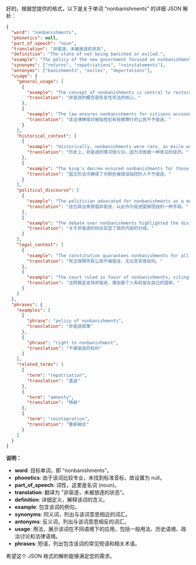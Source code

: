 好的，根据您提供的格式，以下是关于单词 "nonbanishments" 的详细 JSON 解析：

```json
{
  "word": "nonbanishments",
  "phonetics": null,
  "part_of_speech": "noun",
  "translation": "非驱逐，未被放逐的状态",
  "definition": "The state of not being banished or exiled.",
  "example": "The policy of the new government focused on nonbanishments, allowing exiled citizens to return home.",
  "synonyms": ["returns", "repatriations", "reinstatements"],
  "antonyms": ["banishments", "exiles", "deportations"],
  "usage": {
    "general_usage": [
      {
        "example": "The concept of nonbanishments is central to restorative justice.",
        "translation": "非驱逐的概念是恢复性司法的核心。"
      },
      {
        "example": "The law ensures nonbanishments for citizens accused of minor offenses.",
        "translation": "该法律确保对被指控犯有轻微罪行的公民不予驱逐。"
      }
    ],
    "historical_context": [
      {
        "example": "Historically, nonbanishments were rare, as exile was a common punishment.",
        "translation": "历史上，非驱逐的情况很少见，因为流放是一种常见的惩罚。"
      },
      {
        "example": "The king's decree ensured nonbanishments for those who had been wrongly accused.",
        "translation": "国王的法令确保了对那些被错误指控的人不予驱逐。"
      }
    ],
    "political_discourse": [
      {
        "example": "The politician advocated for nonbanishments as a means of promoting national unity.",
        "translation": "这位政治家提倡非驱逐，以此作为促进国家团结的一种手段。"
      },
      {
        "example": "The debate over nonbanishments highlighted the divisions within the government.",
        "translation": "关于非驱逐的辩论突显了政府内部的分歧。"
      }
    ],
    "legal_context": [
      {
        "example": "The constitution guarantees nonbanishments for all citizens, regardless of their background.",
        "translation": "宪法保障所有公民不被驱逐，无论其背景如何。"
      },
      {
        "example": "The court ruled in favor of nonbanishments, citing the individual's right to remain in their country.",
        "translation": "法院裁定支持非驱逐，理由是个人有权留在自己的国家。"
      }
    ]
  },
  "phrases": {
    "examples": [
      {
        "phrase": "policy of nonbanishments",
        "translation": "非驱逐政策"
      },
      {
        "phrase": "right to nonbanishment",
        "translation": "不被驱逐的权利"
      }
    ],
    "related_terms": [
      {
        "term": "repatriation",
        "translation": "遣返"
      },
      {
        "term": "amnesty",
        "translation": "特赦"
      },
      {
        "term": "reintegration",
        "translation": "重新融合"
      }
    ]
  }
}
```

**说明：**

*   **word**: 目标单词，即 "nonbanishments"。
*   **phonetics**: 由于该词比较专业，未找到标准音标，故设置为 null。
*   **part\_of\_speech**: 词性，这里是名词 (noun)。
*   **translation**: 翻译为 "非驱逐，未被放逐的状态"。
*   **definition**: 详细定义，解释该词的含义。
*   **example**: 包含该词的例句。
*   **synonyms**: 同义词，列出与该词意思相近的词汇。
*   **antonyms**: 反义词，列出与该词意思相反的词汇。
*   **usage**: 用法，展示该词在不同语境下的应用，包括一般用法、历史语境、政治讨论和法律语境。
*   **phrases**: 短语，列出包含该词的常见短语和相关术语。

希望这个 JSON 格式的解析能够满足您的需求。
 